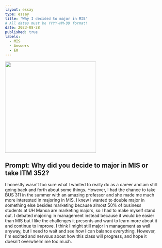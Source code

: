 ```yaml
---
layout: essay
type: essay
title: "Why I decided to major in MIS"
# All dates must be YYYY-MM-DD format!
date: 2023-08-28
published: true
labels:
  - MIS
  - Answers
  - E0
---
```


<img width="300px" class="rounded float-start pe-4" src="../img/smart-questions/rtfm.png">

## Prompt: Why did you decide to major in MIS or take ITM 352?

I honestly wasn't too sure what I wanted to really do as a career and am still going back and forth about some things. However, I had the chance to take BUS 311 in the summer with an amazing professor and she made me much more interested in majoring in MIS. I knew I wanted to double major in something else besides marketing because almost 50% of business students at UH Manoa are marketing majors, so I had to make myself stand out. I debated majoring in management instead because it would be easier than MIS but I like the challenges it presents and want to learn more about it and continue to improve. I think I might still major in management as well anyway, but I need to wait and see how I can balance everything. However, I'm excited and nervous about how this class will progress, and hope it doesn't overwhelm me too much.

